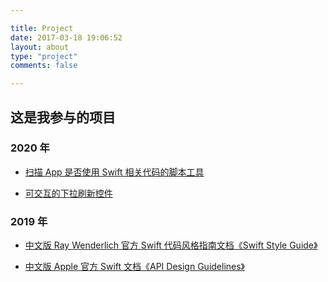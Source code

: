 ```yaml
---

title: Project
date: 2017-03-18 19:06:52
layout: about
type: "project"
comments: false

---
```


## 这是我参与的项目

### 2020 年

* [扫描 App 是否使用 Swift 相关代码的脚本工具](https://github.com/ZRTransmitter/SwiftAppAnalyzer)

* [可交互的下拉刷新控件](https://github.com/SketchK/a-playable-refresh-demo)

### 2019 年

* [中文版 Ray Wenderlich 官方 Swift 代码风格指南文档《Swift Style Guide》](https://github.com/SketchK/swift-style-guide-by-raywenderlich-in-chinese)

* [中文版 Apple 官方 Swift 文档《API Design Guidelines》](https://github.com/SketchK/the-swift-api-design-guidelines-in-chinese)